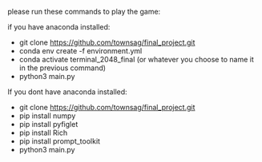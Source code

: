 please run these commands to play the game:

if you have anaconda installed:
- git clone https://github.com/townsag/final_project.git
- conda env create -f environment.yml
- conda activate terminal_2048_final (or whatever you choose to name it in the previous command)
- python3 main.py


If you dont have anaconda installed:
- git clone https://github.com/townsag/final_project.git
- pip install numpy
- pip install pyfiglet
- pip install Rich
- pip install prompt_toolkit
- python3 main.py
